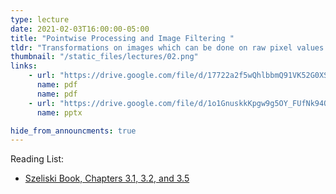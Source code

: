 ```yaml
---
type: lecture
date: 2021-02-03T16:00:00-05:00
title: "Pointwise Processing and Image Filtering "
tldr: "Transformations on images which can be done on raw pixel values as well as image filtering techniques"
thumbnail: "/static_files/lectures/02.png"
links:
    - url: "https://drive.google.com/file/d/17722a2f5wQhlbbmQ91VK52G0XSjZ-u_q/view?usp=sharing"
      name: pdf
      name: pdf
    - url: "https://drive.google.com/file/d/1o1GnuskkKpgw9g5OY_FUfNk94QuyEqQk/view?usp=sharing"
      name: pptx

hide_from_announcments: true
---
```

Reading List:
- [Szeliski Book, Chapters 3.1, 3.2, and 3.5](https://szeliski.org/Book/)
